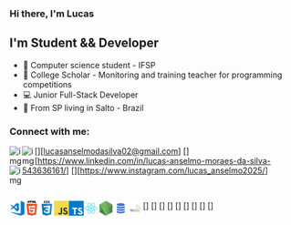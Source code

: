 ### Hi there, I'm Lucas

## I'm Student && Developer

- 📕 Computer science student - IFSP
- 💼 College Scholar - Monitoring and training teacher for programming competitions
- 💻 Junior Full-Stack Developer
- 📍 From SP living in Salto - Brazil

### Connect with me:

[<img align="left" alt="img" width="22px" src="https://cdn.jsdelivr.net/npm/simple-icons@v3/icons/gmail.svg"/>][lucasanselmodasilva02@gmail.com]
[<img align="left" alt="img" width="22px" src="https://cdn.jsdelivr.net/npm/simple-icons@v3/icons/linkdin.svg"/>][https://www.linkedin.com/in/lucas-anselmo-moraes-da-silva-543636161/]
[<img align="left" alt="img" width="22px" src="https://cdn.jsdelivr.net/npm/simple-icons@v3/icons/instagram.svg"/>][https://www.instagram.com/lucas_anselmo2025/]

<br />

[<img align="left" alt="Visual Studio Code" width="26px" src="https://raw.githubusercontent.com/github/explore/80688e429a7d4ef2fca1e82350fe8e3517d3494d/topics/visual-studio-code/visual-studio-code.png" />]
[<img align="left" alt="HTML5" width="26px" src="https://raw.githubusercontent.com/github/explore/80688e429a7d4ef2fca1e82350fe8e3517d3494d/topics/html/html.png" />]
[<img align="left" alt="CSS3" width="26px" src="https://raw.githubusercontent.com/github/explore/80688e429a7d4ef2fca1e82350fe8e3517d3494d/topics/css/css.png" />]
[<img align="left" alt="JavaScript" width="26px" src="https://raw.githubusercontent.com/github/explore/80688e429a7d4ef2fca1e82350fe8e3517d3494d/topics/javascript/javascript.png" />]
[<img align="left" alt="TypeScript" width="26px" src="https://raw.githubusercontent.com/github/explore/80688e429a7d4ef2fca1e82350fe8e3517d3494d/topics/typescript/typescript.png" />]
[<img align="left" alt="React" width="26px" src="https://raw.githubusercontent.com/github/explore/80688e429a7d4ef2fca1e82350fe8e3517d3494d/topics/react/react.png" />]
[<img align="left" alt="Node.js" width="26px" src="https://raw.githubusercontent.com/github/explore/80688e429a7d4ef2fca1e82350fe8e3517d3494d/topics/nodejs/nodejs.png" />]
[<img align="left" alt="SQL" width="26px" src="https://raw.githubusercontent.com/github/explore/80688e429a7d4ef2fca1e82350fe8e3517d3494d/topics/sql/sql.png" />]
[<img align="left" alt="MySQL" width="26px" src="https://raw.githubusercontent.com/github/explore/80688e429a7d4ef2fca1e82350fe8e3517d3494d/topics/mysql/mysql.png" />]

<br/>
<br/>
